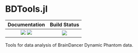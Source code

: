 # BDTools.jl

| **Documentation** | **Build Status** |
|:-------------------------------------------------------------------------------:|:-----------------------------------------------------------------------------------------------:|
| [![][docs-stable-img]][docs-stable-url] [![][docs-dev-img]][docs-dev-url] | [![][CI-img]][CI-url] |



Tools for data analysis of BrainDancer Dynamic Phantom data.


[docs-dev-img]: https://img.shields.io/badge/docs-dev-blue.svg
[docs-dev-url]: https://hstrey.github.io/BDTools.jl/dev

[docs-stable-img]: https://img.shields.io/badge/docs-stable-blue.svg
[docs-stable-url]: https://hstrey.github.io/BDTools.jl/stable

[CI-img]: https://github.com/hstrey/BDTools.jl/actions/workflows/CI.yml/badge.svg
[CI-url]: https://github.com/hstrey/BDTools.jl/actions/workflows/CI.yml

[issues-url]: https://github.com/hstrey/BDTools.jl/issues

